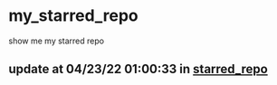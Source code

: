 # my_starred_repo
show me my starred repo

update at 04/23/22 01:00:33 in [starred_repo](./index.html)
---

